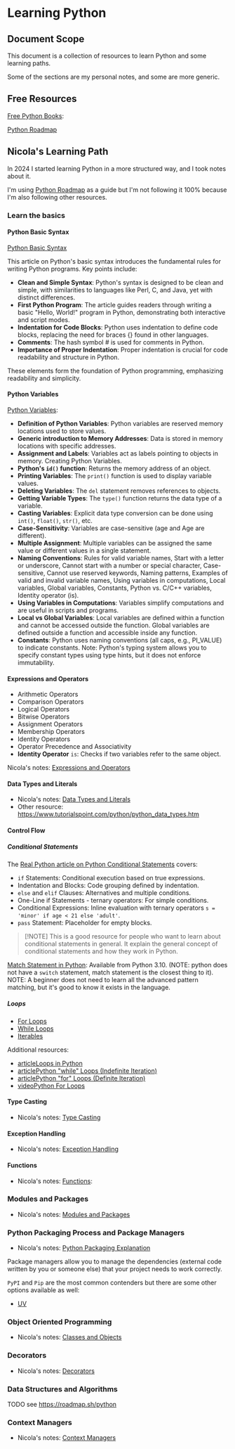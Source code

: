 # Learning Python

## Document Scope

This document is a collection of resources to learn Python and some learning paths. 

Some of the sections are my personal notes, and some are more generic.

## Free Resources

[Free Python Books](https://github.com/pamoroso/free-python-books):

[Python Roadmap](https://roadmap.sh/python)


## Nicola's Learning Path

In 2024 I started learning Python in a more structured way, and I took notes about it.

I'm using [Python Roadmap](https://roadmap.sh/python) as a guide but I'm not following it 100% because I'm also following other resources.

### Learn the basics

#### Python Basic Syntax
[Python Basic Syntax](https://www.tutorialspoint.com/python/python_basic_syntax.htm)

This article on Python's basic syntax introduces the fundamental rules for writing Python programs. Key points include:

- **Clean and Simple Syntax**: Python's syntax is designed to be clean and simple, with similarities to languages like Perl, C, and Java, yet with distinct differences.
- **First Python Program**: The article guides readers through writing a basic "Hello, World!" program in Python, demonstrating both interactive and script modes.
- **Indentation for Code Blocks**: Python uses indentation to define code blocks, replacing the need for braces {} found in other languages.
- **Comments**: The hash symbol # is used for comments in Python.
- **Importance of Proper Indentation**: Proper indentation is crucial for code readability and structure in Python.

These elements form the foundation of Python programming, emphasizing readability and simplicity.


#### Python Variables
[Python Variables](https://www.tutorialspoint.com/python/python_variables.htm):

- **Definition of Python Variables**: Python variables are reserved memory locations used to store values.
- **Generic introduction to Memory Addresses**: Data is stored in memory locations with specific addresses.
- **Assignment and Labels**: Variables act as labels pointing to objects in memory. Creating Python Variables.
- **Python's `id()` function**: Returns the memory address of an object.
- **Printing Variables**: The `print()` function is used to display variable values.
- **Deleting Variables**: The `del` statement removes references to objects.
- **Getting Variable Types**: The `type()` function returns the data type of a variable.
- **Casting Variables**: Explicit data type conversion can be done using `int()`, `float()`, `str()`, etc.
- **Case-Sensitivity**: Variables are case-sensitive (age and Age are different).
- **Multiple Assignment**: Multiple variables can be assigned the same value or different values in a single statement.
- **Naming Conventions**: Rules for valid variable names, Start with a letter or underscore, Cannot start with a number or special character, Case-sensitive, Cannot use reserved keywords, Naming patterns, Examples of valid and invalid variable names, Using variables in computations, Local variables, Global variables, Constants, Python vs. C/C++ variables, Identity operator (is).
- **Using Variables in Computations**: Variables simplify computations and are useful in scripts and programs.
- **Local vs Global Variables**: Local variables are defined within a function and cannot be accessed outside the function. Global variables are defined outside a function and accessible inside any function.
- **Constants**: Python uses naming conventions (all caps, e.g., PI\_VALUE) to indicate constants. Note: Python's typing system allows you to specify constant types using type hints, but it does not enforce immutability.

#### Expressions and Operators
- Arithmetic Operators
- Comparison Operators
- Logical Operators
- Bitwise Operators
- Assignment Operators
- Membership Operators
- Identity Operators
- Operator Precedence and Associativity
- **Identity Operator** `is`: Checks if two variables refer to the same object.

Nicola's notes: [Expressions and Operators](expressions-and-operators.md)

#### Data Types and Literals

* Nicola's notes: [Data Types and Literals](data-types-and-literals.md)
* Other resource: https://www.tutorialspoint.com/python/python_data_types.htm

#### Control Flow

##### Conditional Statements

The [Real Python article on Python Conditional Statements](https://realpython.com/python-conditional-statements/) covers:
- `if` Statements: Conditional execution based on true expressions.
- Indentation and Blocks: Code grouping defined by indentation.
- `else` and `elif` Clauses: Alternatives and multiple conditions.
- One-Line if Statements - ternary operators: For simple conditions.
- Conditional Expressions: Inline evaluation with ternary operators `s = 'minor' if age < 21 else 'adult'`.
- `pass` Statement: Placeholder for empty blocks.

> [!NOTE] This is a good resource for people who want to learn about conditional statements in general. It explain the general concept of conditional statements and how they work in Python.

[Match Statement in Python](control-flow.md#match-statement): Available from Python 3.10. (NOTE: python does not have a `switch` statement, match statement is the closest thing to it). NOTE: A beginner does not need to learn all the advanced pattern matching, but it's good to know it exists in the language.


##### Loops

* [For Loops](for-while-iterables.md#for-loops)
* [While Loops](for-while-iterables.md#while-loops)
* [Iterables](for-while-iterables.md#iterables)


Additional resources:
-   [articleLoops in Python](https://www.geeksforgeeks.org/loops-in-python/)
-   [articlePython "while" Loops (Indefinite Iteration)](https://realpython.com/python-while-loop/)
-   [articlePython "for" Loops (Definite Iteration)](https://realpython.com/python-for-loop/#the-guts-of-the-python-for-loop)
-   [videoPython For Loops](https://www.youtube.com/watch?v=KWgYha0clzw)

#### Type Casting

* Nicola's notes: [Type Casting](type-casting.md)

#### Exception Handling

* Nicola's notes: [Exception Handling](exception-handling-and-with.md)

#### Functions

* Nicola's notes: [Functions](functions.md):

### Modules and Packages

* Nicola's notes: [Modules and Packages](modules-and-packages.md)


### Python Packaging Process and Package Managers

* Nicola's notes: [Python Packaging Explanation](python-packaging-explanation.md)

Package managers allow you to manage the dependencies (external code written by you or someone else) that your project needs to work correctly.

`PyPI` and `Pip` are the most common contenders but there are some other options available as well:

* [UV](uv-explanation.md)


### Object Oriented Programming

* Nicola's notes: [Classes and Objects](classes-and-objects.md)

### Decorators

* Nicola's notes: [Decorators](decorators.md)


### Data Structures and Algorithms

TODO see https://roadmap.sh/python

### Context Managers

* Nicola's notes: [Context Managers](context-managers.md)


